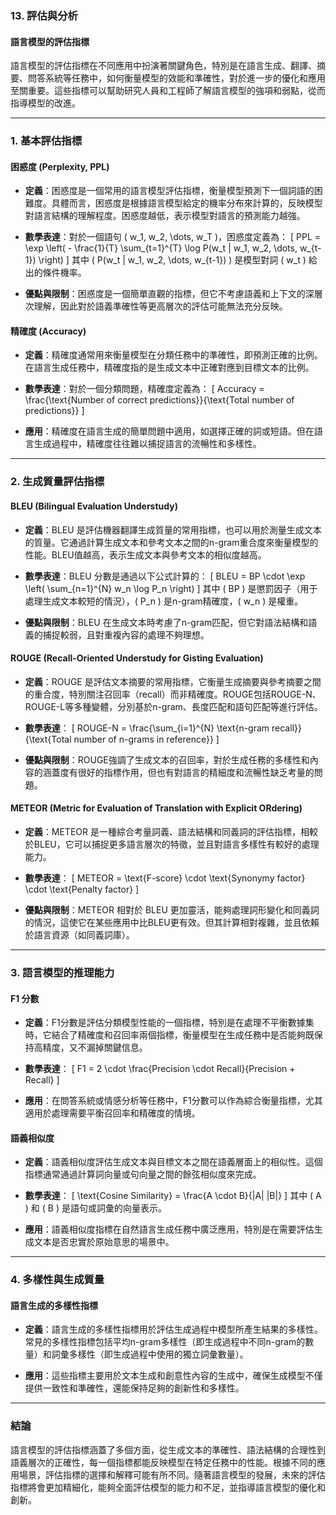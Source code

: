 ### **13. 評估與分析**

#### **語言模型的評估指標**

語言模型的評估指標在不同應用中扮演著關鍵角色，特別是在語言生成、翻譯、摘要、問答系統等任務中，如何衡量模型的效能和準確性，對於進一步的優化和應用至關重要。這些指標可以幫助研究人員和工程師了解語言模型的強項和弱點，從而指導模型的改進。

---

### **1. 基本評估指標**

#### **困惑度 (Perplexity, PPL)**

- **定義**：困惑度是一個常用的語言模型評估指標，衡量模型預測下一個詞語的困難度。具體而言，困惑度是根據語言模型給定的機率分布來計算的，反映模型對語言結構的理解程度。困惑度越低，表示模型對語言的預測能力越強。
  
- **數學表達**：對於一個語句 \( w_1, w_2, \dots, w_T \)，困惑度定義為：
  \[
  PPL = \exp \left( - \frac{1}{T} \sum_{t=1}^{T} \log P(w_t | w_1, w_2, \dots, w_{t-1}) \right)
  \]
  其中 \( P(w_t | w_1, w_2, \dots, w_{t-1}) \) 是模型對詞 \( w_t \) 給出的條件機率。

- **優點與限制**：困惑度是一個簡單直觀的指標，但它不考慮語義和上下文的深層次理解，因此對於語義準確性等更高層次的評估可能無法充分反映。

#### **精確度 (Accuracy)**

- **定義**：精確度通常用來衡量模型在分類任務中的準確性，即預測正確的比例。在語言生成任務中，精確度指的是生成文本中正確對應到目標文本的比例。

- **數學表達**：對於一個分類問題，精確度定義為：
  \[
  Accuracy = \frac{\text{Number of correct predictions}}{\text{Total number of predictions}}
  \]

- **應用**：精確度在語言生成的簡單問題中適用，如選擇正確的詞或短語。但在語言生成過程中，精確度往往難以捕捉語言的流暢性和多樣性。

---

### **2. 生成質量評估指標**

#### **BLEU (Bilingual Evaluation Understudy)**

- **定義**：BLEU 是評估機器翻譯生成質量的常用指標，也可以用於測量生成文本的質量。它通過計算生成文本和參考文本之間的n-gram重合度來衡量模型的性能。BLEU值越高，表示生成文本與參考文本的相似度越高。

- **數學表達**：BLEU 分數是通過以下公式計算的：
  \[
  BLEU = BP \cdot \exp \left( \sum_{n=1}^{N} w_n \log P_n \right)
  \]
  其中 \( BP \) 是懲罰因子（用于處理生成文本較短的情況），\( P_n \) 是n-gram精確度，\( w_n \) 是權重。

- **優點與限制**：BLEU 在生成文本時考慮了n-gram匹配，但它對語法結構和語義的捕捉較弱，且對重複內容的處理不夠理想。

#### **ROUGE (Recall-Oriented Understudy for Gisting Evaluation)**

- **定義**：ROUGE 是評估文本摘要的常用指標，它衡量生成摘要與參考摘要之間的重合度，特別關注召回率（recall）而非精確度。ROUGE包括ROUGE-N、ROUGE-L等多種變體，分別基於n-gram、長度匹配和語句匹配等進行評估。

- **數學表達**：
  \[
  ROUGE-N = \frac{\sum_{i=1}^{N} \text{n-gram recall}}{\text{Total number of n-grams in reference}}
  \]
  
- **優點與限制**：ROUGE強調了生成文本的召回率，對於生成任務的多樣性和內容的涵蓋度有很好的指標作用，但也有對語言的精細度和流暢性缺乏考量的問題。

#### **METEOR (Metric for Evaluation of Translation with Explicit ORdering)**

- **定義**：METEOR 是一種綜合考量詞義、語法結構和同義詞的評估指標，相較於BLEU，它可以捕捉更多語言層次的特徵，並且對語言多樣性有較好的處理能力。

- **數學表達**：
  \[
  METEOR = \text{F-score} \cdot \text{Synonymy factor} \cdot \text{Penalty factor}
  \]
  
- **優點與限制**：METEOR 相對於 BLEU 更加靈活，能夠處理詞形變化和同義詞的情況，這使它在某些應用中比BLEU更有效。但其計算相對複雜，並且依賴於語言資源（如同義詞庫）。

---

### **3. 語言模型的推理能力**

#### **F1 分數**

- **定義**：F1分數是評估分類模型性能的一個指標，特別是在處理不平衡數據集時，它結合了精確度和召回率兩個指標，衡量模型在生成任務中是否能夠既保持高精度，又不漏掉關鍵信息。

- **數學表達**：
  \[
  F1 = 2 \cdot \frac{Precision \cdot Recall}{Precision + Recall}
  \]

- **應用**：在問答系統或情感分析等任務中，F1分數可以作為綜合衡量指標，尤其適用於處理需要平衡召回率和精確度的情境。

#### **語義相似度**

- **定義**：語義相似度評估生成文本與目標文本之間在語義層面上的相似性。這個指標通常通過計算詞向量或句向量之間的餘弦相似度來完成。

- **數學表達**：
  \[
  \text{Cosine Similarity} = \frac{A \cdot B}{\|A\| \|B\|}
  \]
  其中 \( A \) 和 \( B \) 是語句或詞彙的向量表示。

- **應用**：語義相似度指標在自然語言生成任務中廣泛應用，特別是在需要評估生成文本是否忠實於原始意思的場景中。

---

### **4. 多樣性與生成質量**

#### **語言生成的多樣性指標**

- **定義**：語言生成的多樣性指標用於評估生成過程中模型所產生結果的多樣性。常見的多樣性指標包括平均n-gram多樣性（即生成過程中不同n-gram的數量）和詞彙多樣性（即生成過程中使用的獨立詞彙數量）。

- **應用**：這些指標主要用於文本生成和創意性內容的生成中，確保生成模型不僅提供一致性和準確性，還能保持足夠的創新性和多樣性。

---

### **結論**

語言模型的評估指標涵蓋了多個方面，從生成文本的準確性、語法結構的合理性到語義層次的正確性，每一個指標都能反映模型在特定任務中的性能。根據不同的應用場景，評估指標的選擇和解釋可能有所不同。隨著語言模型的發展，未來的評估指標將會更加精細化，能夠全面評估模型的能力和不足，並指導語言模型的優化和創新。